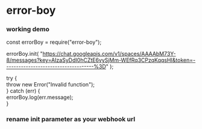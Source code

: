 # error-boy

### working demo

const errorBoy = require("error-boy");<br/>

errorBoy.init(
  "https://chat.googleapis.com/v1/spaces/AAAAbM73Y-8/messages?key=AIzaSyDdI0hCZtE6vySjMm-WEfRq3CPzqKqqsHI&token=-------------------------------------%3D"
);<br/>

try {<br/>
  throw new Error("Invalid function");<br/>
} catch (err) {<br/>
  errorBoy.log(err.message);<br/>
}<br/>

### rename init parameter as your webhook url

